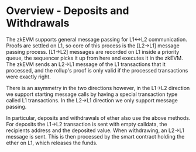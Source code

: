 # Overview - Deposits and Withdrawals

The zkEVM supports general message passing for L1<->L2 communication. Proofs are settled on L1, so core of this process is the [L2->L1] message passing process. [L1->L2] messages are recorded on L1 inside a priority queue, the sequencer picks it up from here and executes it in the zkEVM. The zkEVM sends an L2->L1 message of the L1 transactions that it processed, and the rollup's proof is only valid if the processed transactions were exactly right. 

There is an asymmetry in the two directions however, in the L1->L2 direction we support starting message calls by having a special transaction type called L1 transactions. In the L2->L1 direction we only support message passing.  

In particular, deposits and withdrawals of ether also use the above methods. For deposits the L1->L2 transaction is sent with empty calldata, the recipients address and the deposited value. When withdrawing, an L2->L1 message is sent. This is then processed by the smart contract holding the ether on L1, which releases the funds.


